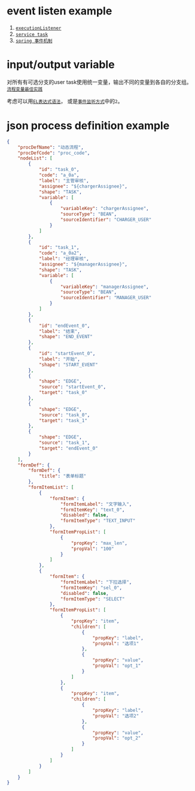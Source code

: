 # event listen example

1. [`executionListener`](https://docs.camunda.org/manual/7.9/user-guide/process-engine/delegation-code/#execution-listener)
2. [`service task`](https://docs.camunda.org/get-started/spring/service-task/#invoke-a-spring-bean-from-a-bpmn-2-0-service-task)
3. [`spring 事件机制`](https://docs.camunda.org/manual/7.16/user-guide/spring-boot-integration/the-spring-event-bridge/)

# input/output variable

对所有有可选分支的user task使用统一变量，输出不同的变量到各自的分支组。
[`流程变量最佳实践`](https://docs.camunda.io/docs/components/best-practices/development/handling-data-in-processes/)

考虑可以用[`EL表达式语法`](https://docs.camunda.org/manual/7.17/user-guide/process-engine/expression-language/)，
或是[`事件监听方式`](#event-listen-example)中的`2`。

# json process definition example

```json
{
    "procDefName": "动态流程",
    "procDefCode": "proc_code",
    "nodeList": [
        {
            "id": "task_0",
            "code": "a_0a",
            "label": "主管审核",
            "assignee": "${chargerAssignee}",
            "shape": "TASK",
            "variable": [
                {
                    "variableKey": "chargerAssignee",
                    "sourceType": "BEAN",
                    "sourceIdentifier": "CHARGER_USER"
                }
            ]
        },
        {
            "id": "task_1",
            "code": "a_0a2",
            "label": "经理审核",
            "assignee": "${managerAssignee}",
            "shape": "TASK",
            "variable": [
                {
                    "variableKey": "managerAssignee",
                    "sourceType": "BEAN",
                    "sourceIdentifier": "MANAGER_USER"
                }
            ]
        },
        {
            "id": "endEvent_0",
            "label": "结束",
            "shape": "END_EVENT"
        },
        {
            "id": "startEvent_0",
            "label": "开始",
            "shape": "START_EVENT"
        },
        {
            "shape": "EDGE",
            "source": "startEvent_0",
            "target": "task_0"
        },
        {
            "shape": "EDGE",
            "source": "task_0",
            "target": "task_1"
        },
        {
            "shape": "EDGE",
            "source": "task_1",
            "target": "endEvent_0"
        }
    ],
    "formDef": {
        "formDef": {
            "title": "表单标题"
        },
        "formItemList": [
            {
                "formItem": {
                    "formItemLabel": "文字输入",
                    "formItemKey": "text_0",
                    "disabled": false,
                    "formItemType": "TEXT_INPUT"
                },
                "formItemPropList": [
                    {
                        "propKey": "max_len",
                        "propVal": "100"
                    }
                ]
            },
            {
                "formItem": {
                    "formItemLabel": "下拉选择",
                    "formItemKey": "sel_0",
                    "disabled": false,
                    "formItemType": "SELECT"
                },
                "formItemPropList": [
                    {
                        "propKey": "item",
                        "children": [
                            {
                                "propKey": "label",
                                "propVal": "选项1"
                            },
                            {
                                "propKey": "value",
                                "propVal": "opt_1"
                            }
                        ]
                    },
                    {
                        "propKey": "item",
                        "children": [
                            {
                                "propKey": "label",
                                "propVal": "选项2"
                            },
                            {
                                "propKey": "value",
                                "propVal": "opt_2"
                            }
                        ]
                    }
                ]
            }
        ]
    }
}
```
